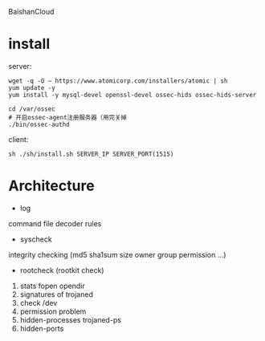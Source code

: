BaishanCloud

# install

server:

```
wget -q -O – https://www.atomicorp.com/installers/atomic | sh
yum update -y
yum install -y mysql-devel openssl-devel ossec-hids ossec-hids-server

cd /var/ossec
# 开启ossec-agent注册服务器（用完关掉
./bin/ossec-authd
```

client:

```
sh ./sh/install.sh SERVER_IP SERVER_PORT(1515)
```


# Architecture

+ log

command file decoder rules

+ syscheck

integrity checking (md5 sha1sum size owner group permission ...)

+ rootcheck (rootkit check)

1. stats fopen opendir
2. signatures of trojaned
3. check /dev
4. permission problem
5. hidden-processes trojaned-ps
6. hidden-ports
